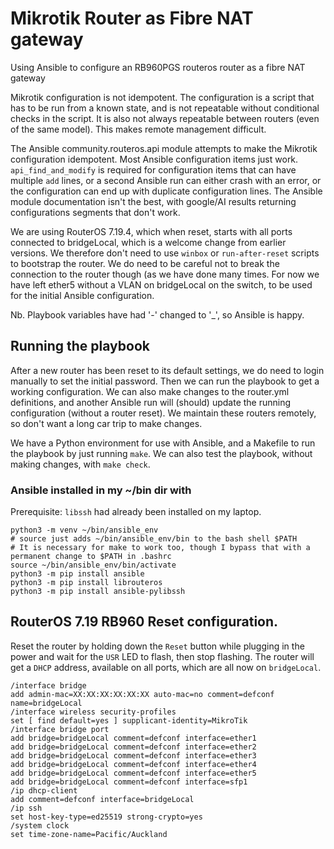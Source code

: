 # Mikrotik Router as Fibre NAT gateway
Using Ansible to configure an RB960PGS routeros router as a fibre NAT gateway

Mikrotik configuration is not idempotent. The configuration is a script that has to be run from a known state, and is not repeatable without conditional checks in the script. It is also not always repeatable between routers (even of the same model). This makes remote management difficult.

The Ansible community.routeros.api module attempts to make the Mikrotik configuration idempotent. Most Ansible configuration items just work. `api_find_and_modify` is required for configuration items that can have multiple `add` lines, or a second Ansible run can either crash with an error, or the configuration can end up with duplicate configuration lines. The Ansible module documentation isn't the best, with google/AI results returning configurations segments that don't work.

We are using RouterOS 7.19.4, which when reset, starts with all ports connected to bridgeLocal, which is a welcome change from earlier versions. We therefore don't need to use `winbox` or `run-after-reset` scripts to bootstrap the router. We do need to be careful not to break the connection to the router though (as we have done many times. For now we have left ether5 without a VLAN on bridgeLocal on the switch, to be used for the initial Ansible configuration.

Nb. Playbook variables have had '-' changed to '_', so Ansible is happy.

## Running the playbook

After a new router has been reset to its default settings, we do need to login manually to set the initial password. Then we can run the playbook to get a working configuration. We can also make changes to the router.yml definitions, and another Ansible run will (should) update the running configuration (without a router reset). We maintain these routers remotely, so don't want a long car trip to make changes.

We have a Python environment for use with Ansible, and a Makefile to run the playbook by just running `make`. We can also test the playbook, without making changes, with `make check`.

### Ansible installed in my ~/bin dir with
Prerequisite: `libssh` had already been installed on my laptop.

```
python3 -m venv ~/bin/ansible_env
# source just adds ~/bin/ansible_env/bin to the bash shell $PATH
# It is necessary for make to work too, though I bypass that with a permanent change to $PATH in .bashrc
source ~/bin/ansible_env/bin/activate
python3 -m pip install ansible
python3 -m pip install librouteros
python3 -m pip install ansible-pylibssh
```

## RouterOS 7.19 RB960 Reset configuration.

Reset the router by holding down the `Reset` button while plugging in the power and wait for the `USR` LED to flash, then stop flashing. The router will get a `DHCP` address, available on all ports, which are all now on `bridgeLocal`.

```
/interface bridge
add admin-mac=XX:XX:XX:XX:XX:XX auto-mac=no comment=defconf name=bridgeLocal
/interface wireless security-profiles
set [ find default=yes ] supplicant-identity=MikroTik
/interface bridge port
add bridge=bridgeLocal comment=defconf interface=ether1
add bridge=bridgeLocal comment=defconf interface=ether2
add bridge=bridgeLocal comment=defconf interface=ether3
add bridge=bridgeLocal comment=defconf interface=ether4
add bridge=bridgeLocal comment=defconf interface=ether5
add bridge=bridgeLocal comment=defconf interface=sfp1
/ip dhcp-client
add comment=defconf interface=bridgeLocal
/ip ssh
set host-key-type=ed25519 strong-crypto=yes
/system clock
set time-zone-name=Pacific/Auckland
```
